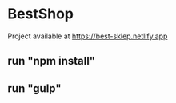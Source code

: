 # BestShop

Project available at https://best-sklep.netlify.app

## run "npm install"

## run "gulp"